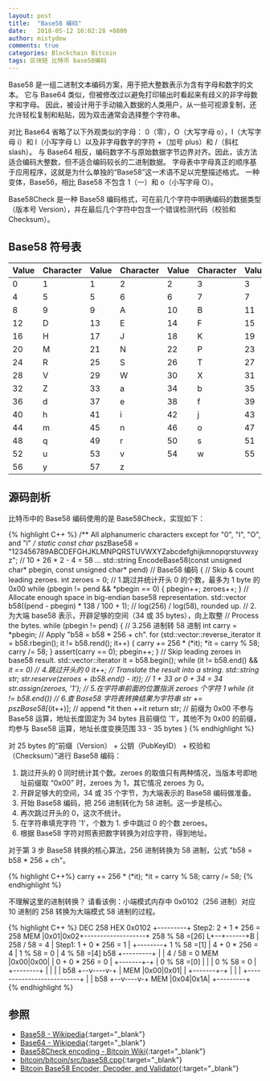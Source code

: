 ```yaml
---
layout: post
title:  "Base58 编码"
date:   2018-05-12 16:02:28 +0800
author: mistydew
comments: true
categories: Blockchain Bitcoin
tags: 区块链 比特币 base58编码
---
```

Base58 是一组二进制文本编码方案，用于把大整数表示为含有字母和数字的文本。
它与 Base64 类似，但被修改过以避免打印输出时看起来有歧义的非字母数字和字母。
因此，被设计用于手动输入数据的人类用户，从一些可视源复制，还允许轻松复制和粘贴，因为双击通常会选择整个字符串。

对比 Base64 省略了以下外观类似的字母：
0（零），O（大写字母 o），I（大写字母 i）和 l（小写字母 L）以及非字母数字的字符 +（加号 plus）和 /（斜杠 slash）。
与 Base64 相反，编码数字不与原始数据字节边界对齐。因此，该方法适合编码大整数，但不适合编码较长的二进制数据。
字母表中字母真正的顺序基于应用程序，这就是为什么单独的“Base58”这一术语不足以完整描述格式。
一种变体，Base56，相比 Base58 不包含 1（一）和 o（小写字母 O）。

Base58Check 是一种 Base58 编码格式，可在前几个字符中明确编码的数据类型（版本号 Version），并在最后几个字符中包含一个错误检测代码（校验和 Checksum）。

## Base58 符号表

Value | Character | Value | Character | Value | Character | Value | Character
------|-----------|-------|-----------|-------|-----------|-------|----------
0     | 1         | 1     | 2         | 2     | 3         | 3     | 4
4     | 5         | 5     | 6         | 6     | 7         | 7     | 8
8     | 9         | 9     | A         | 10    | B         | 11    | C
12    | D         | 13    | E         | 14    | F         | 15    | G
16    | H         | 17    | J         | 18    | K         | 19    | L
20    | M         | 21    | N         | 22    | P         | 23    | Q
24    | R         | 25    | S         | 26    | T         | 27    | U
28    | V         | 29    | W         | 30    | X         | 31    | Y
32    | Z         | 33    | a         | 34    | b         | 35    | c
36    | d         | 37    | e         | 38    | f         | 39    | g
40    | h         | 41    | i         | 42    | j         | 43    | k
44    | m         | 45    | n         | 46    | o         | 47    | p
48    | q         | 49    | r         | 50    | s         | 51    | t
52    | u         | 53    | v         | 54    | w         | 55    | x
56    | y         | 57    | z

## 源码剖析

比特币中的 Base58 编码使用的是 Base58Check，实现如下：

{% highlight C++ %}
/** All alphanumeric characters except for "0", "I", "O", and "l" */
static const char* pszBase58 = "123456789ABCDEFGHJKLMNPQRSTUVWXYZabcdefghijkmnopqrstuvwxyz"; // 10 + 26 * 2 - 4 = 58
...
std::string EncodeBase58(const unsigned char* pbegin, const unsigned char* pend) // Base58 编码
{
    // Skip & count leading zeroes.
    int zeroes = 0; // 1.跳过并统计开头 0 的个数，最多为 1 byte 的 0x00
    while (pbegin != pend && *pbegin == 0) {
        pbegin++;
        zeroes++;
    }
    // Allocate enough space in big-endian base58 representation.
    std::vector<unsigned char> b58((pend - pbegin) * 138 / 100 + 1); // log(256) / log(58), rounded up. // 2.为大端 base58 表示，开辟足够的空间（34 或 35 bytes），向上取整
    // Process the bytes.
    while (pbegin != pend) { // 3.256 进制转 58 进制
        int carry = *pbegin;
        // Apply "b58 = b58 * 256 + ch".
        for (std::vector<unsigned char>::reverse_iterator it = b58.rbegin(); it != b58.rend(); it++) {
            carry += 256 * (*it);
            *it = carry % 58;
            carry /= 58;
        }
        assert(carry == 0);
        pbegin++;
    }
    // Skip leading zeroes in base58 result.
    std::vector<unsigned char>::iterator it = b58.begin();
    while (it != b58.end() && *it == 0) // 4.跳过开头的 0
        it++;
    // Translate the result into a string.
    std::string str;
    str.reserve(zeroes + (b58.end() - it)); // 1 + 33 or 0 + 34 = 34
    str.assign(zeroes, '1'); // 5.在字符串前面的位置指派 zeroes 个字符 1
    while (it != b58.end()) // 6.查 Base58 字符表转换结果为字符串
        str += pszBase58[*(it++)]; // append *it then ++it
    return str; // 前缀为 0x00 不参与 Base58 运算，地址长度固定为 34 bytes 且前缀位 '1'，其他不为 0x00 的前缀，均参与 Base58 运算，地址长度变换范围 33 - 35 bytes
}
{% endhighlight %}

对 25 bytes 的“前缀（Version） + 公钥（PubKeyID） + 校验和（Checksum）”进行 Base58 编码：
1. 跳过开头的 0 同时统计其个数。zeroes 的取值只有两种情况，当版本号即地址前缀取 “0x00” 时，zeroes 为 1，其它情况 zeroes 为 0。
2. 开辟足够大的空间，34 或 35 个字节，为大端表示的 Base58 编码做准备。
3. 开始 Base58 编码，把 256 进制转化为 58 进制。这一步是核心。
4. 再次跳过开头的 0，这次不统计。
5. 在字符串填充字符 '1'，个数为 1. 步中跳过 0 的个数 zeroes。
6. 根据 Base58 字符对照表把数字转换为对应字符，得到地址。

对于第 3 步 Base58 转换的核心算法，256 进制转换为 58 进制，公式 "b58 = b58 * 256 + ch"。

{% highlight C++%}
carry += 256 * (*it);
*it = carry % 58;
carry /= 58;
{% endhighlight %}

不理解这里的进制转换？
请看该例：小端模式内存中 0x0102（256 进制）对应 10 进制的 258 转换为大端模式 58 进制的过程。

{% highlight C++ %}
DEC 258 HEX 0x0102
    +---------+              Step2: 2 + 1 * 256 = 258
MEM |0x01|0x02+-------------------+ 258 % 58 =[26]
   L+--+------+B                  | 258 / 58 = 4
       |   Step1: 1 + 0 * 256 = 1 |
       +--------+ 1 % 58 =[1]     | 4 + 0 * 256 = 4
                | 1 % 58 = 0      | 4 % 58 =[4]
b58 +---------+ |                 | 4 / 58 = 0
MEM |0x00|0x00| | 0 + 0 * 256 = 0 |
    +-------+-+ | 0 % 58 =[0]     |
            |   | 0 % 58 = 0      |
       +--------+                 |
       |    |                     |
b58 +--v----v-+                   |
MEM |0x00|0x01|                   |
    +-------+-+                   |
            |                     |
       +--------------------------+
       |    |
b58 +--v----v-+
MEM |0x04|0x1A|
    +---------+
{% endhighlight %}

## 参照

* [Base58 - Wikipedia](https://en.wikipedia.org/wiki/Base58){:target="_blank"}
* [Base64 - Wikipedia](https://en.wikipedia.org/wiki/Base64){:target="_blank"}
* [Base58Check encoding - Bitcoin Wiki](https://en.bitcoin.it/wiki/Base58Check_encoding){:target="_blank"}
* [bitcoin/bitcoin/src/base58.cpp](https://github.com/bitcoin/bitcoin/blob/master/src/base58.cpp){:target="_blank"}
* [Bitcoin Base58 Encoder, Decoder, and Validator](http://lenschulwitz.com/base58){:target="_blank"}
